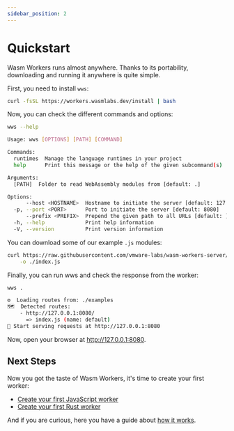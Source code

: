 ```yaml
---
sidebar_position: 2
---
```


# Quickstart

Wasm Workers runs almost anywhere. Thanks to its portability, downloading and running it anywhere is quite simple.

First, you need to install `wws`:

```bash
curl -fsSL https://workers.wasmlabs.dev/install | bash
```

Now, you can check the different commands and options:

```bash
wws --help

Usage: wws [OPTIONS] [PATH] [COMMAND]

Commands:
  runtimes  Manage the language runtimes in your project
  help      Print this message or the help of the given subcommand(s)

Arguments:
  [PATH]  Folder to read WebAssembly modules from [default: .]

Options:
      --host <HOSTNAME>  Hostname to initiate the server [default: 127.0.0.1]
  -p, --port <PORT>      Port to initiate the server [default: 8080]
      --prefix <PREFIX>  Prepend the given path to all URLs [default: ]
  -h, --help             Print help information
  -V, --version          Print version information
```

You can download some of our example `.js` modules:

```bash
curl https://raw.githubusercontent.com/vmware-labs/wasm-workers-server/main/examples/js-basic/handler.js \
    -o ./index.js
```

Finally, you can run wws and check the response from the worker:

```bash
wws .

⚙️  Loading routes from: ./examples
🗺  Detected routes:
    - http://127.0.0.1:8080/
      => index.js (name: default)
🚀 Start serving requests at http://127.0.0.1:8080
```

Now, open your browser at <http://127.0.0.1:8080>.

## Next Steps

Now you got the taste of Wasm Workers, it's time to create your first worker:

* [Create your first JavaScript worker](../languages/javascript.md)
* [Create your first Rust worker](../languages/rust.md)

And if you are curious, here you have a guide about [how it works](./how-it-works.md).